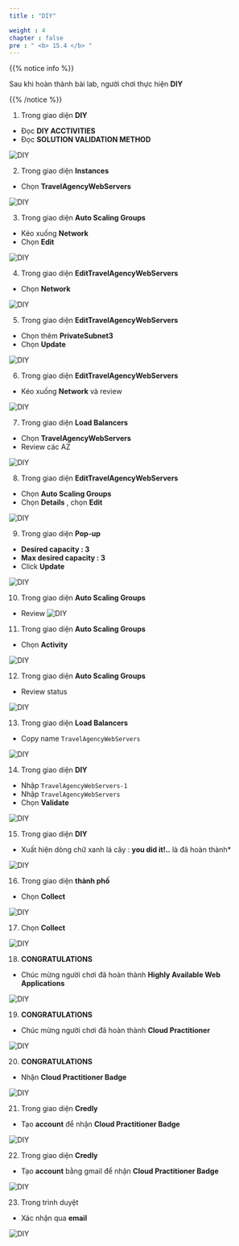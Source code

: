 ```yaml
---
title : "DIY"

weight : 4
chapter : false
pre : " <b> 15.4 </b> "
---
```


{{% notice info %}}

Sau khi hoàn thành bài lab, người chơi thực hiện **DIY**

{{% /notice %}}

1. Trong giao diện **DIY**

- Đọc **DIY ACCTIVITIES**
- Đọc **SOLUTION VALIDATION METHOD**

![DIY](/images/15-highlyavailable/15.4-diy/1-diy.png)

2. Trong giao diện **Instances**

- Chọn **TravelAgencyWebServers**

![DIY](/images/15-highlyavailable/15.4-diy/2-diy.png)

3. Trong giao diện **Auto Scaling Groups**

- Kéo xuống **Network**
- Chọn **Edit**

![DIY](/images/15-highlyavailable/15.4-diy/3-diy.png)

4. Trong giao diện **EditTravelAgencyWebServers**

- Chọn **Network**

![DIY](/images/15-highlyavailable/15.4-diy/4-diy.png)

5. Trong giao diện **EditTravelAgencyWebServers**

- Chọn thêm **PrivateSubnet3**
- Chọn **Update**


![DIY](/images/15-highlyavailable/15.4-diy/5-diy.png)

6. Trong giao diện **EditTravelAgencyWebServers**

- Kéo xuống **Network** và review

![DIY](/images/15-highlyavailable/15.4-diy/6-diy.png)

7. Trong giao diện **Load Balancers**

- Chọn **TravelAgencyWebServers**
- Review các AZ

![DIY](/images/15-highlyavailable/15.4-diy/7-diy.png)

8. Trong giao diện **EditTravelAgencyWebServers**

- Chọn **Auto Scaling Groups**
- Chọn **Details** , chọn **Edit**

![DIY](/images/15-highlyavailable/15.4-diy/8-diy.png)

9. Trong giao diện **Pop-up**

- **Desired capacity : 3**
- **Max desired capacity : 3**  
- Click **Update**


![DIY](/images/15-highlyavailable/15.4-diy/9-diy.png)

10. Trong giao diện **Auto Scaling Groups**

- Review
![DIY](/images/15-highlyavailable/15.4-diy/10-diy.png)

11. Trong giao diện **Auto Scaling Groups**

- Chọn **Activity**

![DIY](/images/15-highlyavailable/15.4-diy/11-diy.png)

12. Trong giao diện **Auto Scaling Groups**

- Review status
  
![DIY](/images/15-highlyavailable/15.4-diy/12-diy.png)

13. Trong giao diện **Load Balancers**

- Copy name ```TravelAgencyWebServers```

![DIY](/images/15-highlyavailable/15.4-diy/13-diy.png)

14. Trong giao diện **DIY**

- Nhập ```TravelAgencyWebServers-1```
- Nhập ```TravelAgencyWebServers```
- Chọn **Validate**

![DIY](/images/15-highlyavailable/15.4-diy/14-diy.png)

15.  Trong giao diện **DIY**

- Xuất hiện dòng chữ xanh lá cây : **you did it!..** là đã hoàn thành*

![DIY](/images/15-highlyavailable/15.4-diy/15-diy.png)

16. Trong giao diện **thành phố**

- Chọn **Collect**

![DIY](/images/15-highlyavailable/15.4-diy/16-diy.png)

17. Chọn **Collect**

![DIY](/images/15-highlyavailable/15.4-diy/17-diy.png)

18. **CONGRATULATIONS**

- Chúc mừng người chơi đã hoàn thành **Highly Available Web Applications**

![DIY](/images/15-highlyavailable/15.4-diy/18-diy.png)

19. **CONGRATULATIONS**

- Chúc mừng người chơi đã hoàn thành **Cloud Practitioner**

![DIY](/images/15-highlyavailable/15.4-diy/19-diy.png)

20. **CONGRATULATIONS**

- Nhận **Cloud Practitioner Badge**

![DIY](/images/15-highlyavailable/15.4-diy/20-diy.png)

21. Trong giao diện **Credly**

- Tạo **account** để nhận **Cloud Practitioner Badge**

![DIY](/images/15-highlyavailable/15.4-diy/21-diy.png)

22. Trong giao diện **Credly**

- Tạo **account** bằng gmail để nhận **Cloud Practitioner Badge**

![DIY](/images/15-highlyavailable/15.4-diy/22-diy.png)

23. Trong trình duyệt 

- Xác nhận qua **email**

![DIY](/images/15-highlyavailable/15.4-diy/23-diy.png)

